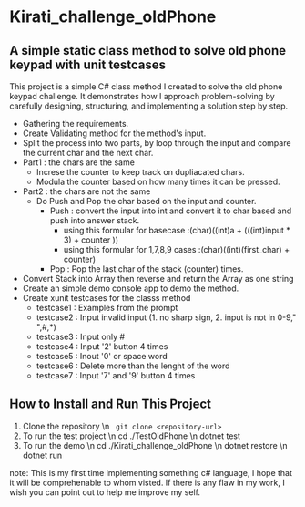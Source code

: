 # Kirati_challenge_oldPhone

## A simple static class method  to solve old phone keypad with unit testcases

This project is a simple C# class method I created to solve the old phone keypad challenge. It demonstrates how I approach problem-solving by carefully designing, structuring, and implementing a solution step by step.
* Gathering the requirements.
* Create Validating method for the method's input.
* Split the process into two parts, by loop through the input and compare the current char and the next char.
* Part1 : the chars are the same
   * Increse the counter to keep track on dupliacated chars.
   * Modula the counter based on how many times it can be pressed.
* Part2 : the chars are not the same
   * Do Push and Pop the char based on the input and counter.
     * Push : convert the input into int and convert it to char based and push into answer stack.
     	- using this formular for basecase :(char)((int)a + (((int)input * 3) + counter ))
     	- using this formular for 1,7,8,9 cases :(char)((int)(first_char) + counter)
     * Pop : Pop the last char of the stack (counter) times.  
* Convert Stack into Array then reverse and return the Array as one string
* Create an simple demo console app to demo the method.
* Create xunit testcases for the classs method
   * testcase1 : Examples from the prompt
   * testcase2 : Input invalid input (1. no sharp sign, 2. input is not in 0-9," ",#,*)
   * testcase3 : Input only #
   * testcase4 : Input '2' button 4 times
   * testcase5 : Inout '0' or space word
   * testcase6 : Delete more than the lenght of the word
   * testcase7 : Input '7' and '9' button 4 times 

## How to Install and Run This Project
1. Clone the repository
\n ``` git clone <repository-url>```
2. To run the test project
\n cd ./TestOldPhone
\n dotnet test
3. To run the demo
\n cd ./Kirati_challenge_oldPhone
\n dotnet restore
\n dotnet run

note: This is my first time implementing something c# language, I hope that it will be comprehenable to whom visted. If there is any flaw in my work, I wish you can point out to help me improve my self. 
